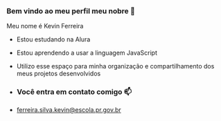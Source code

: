 ### Bem vindo ao meu perfil meu nobre 🤙
Meu nome é Kevin Ferreira


- Estou estudando na Alura
- Estou aprendendo a usar a linguagem JavaScript
- Utilizo esse espaço para minha organização e compartilhamento dos meus projetos desenvolvidos
- ### Você entra em contato comigo 📫


- ferreira.silva.kevin@escola.pr.gov.br
